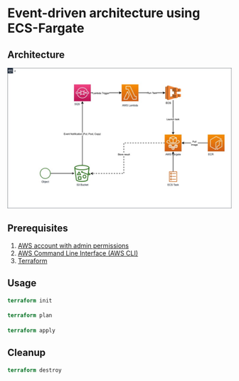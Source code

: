# Event-driven architecture using ECS-Fargate

## Architecture

![Architecture](arch/Livanta.jpg)

## Prerequisites

1. [AWS account with admin permissions](https://aws.amazon.com/)
2. [AWS Command Line Interface (AWS CLI)](https://aws.amazon.com/cli/)
3. [Terraform](https://developer.hashicorp.com/terraform/downloads)

## Usage

```terraform
terraform init

terraform plan

terraform apply
```

## Cleanup

```terraform
terraform destroy
```
